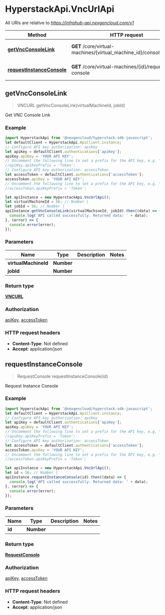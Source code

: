 # HyperstackApi.VncUrlApi

All URIs are relative to *https://infrahub-api.nexgencloud.com/v1*

Method | HTTP request | Description
------------- | ------------- | -------------
[**getVncConsoleLink**](VncUrlApi.md#getVncConsoleLink) | **GET** /core/virtual-machines/{virtual_machine_id}/console/{job_id} | Get VNC Console Link
[**requestInstanceConsole**](VncUrlApi.md#requestInstanceConsole) | **GET** /core/virtual-machines/{id}/request-console | Request Instance Console



## getVncConsoleLink

> VNCURL getVncConsoleLink(virtualMachineId, jobId)

Get VNC Console Link

### Example

```javascript
import HyperstackApi from '@nexgencloud/hyperstack-sdk-javascript';
let defaultClient = HyperstackApi.ApiClient.instance;
// Configure API key authorization: apiKey
let apiKey = defaultClient.authentications['apiKey'];
apiKey.apiKey = 'YOUR API KEY';
// Uncomment the following line to set a prefix for the API key, e.g. "Token" (defaults to null)
//apiKey.apiKeyPrefix = 'Token';
// Configure API key authorization: accessToken
let accessToken = defaultClient.authentications['accessToken'];
accessToken.apiKey = 'YOUR API KEY';
// Uncomment the following line to set a prefix for the API key, e.g. "Token" (defaults to null)
//accessToken.apiKeyPrefix = 'Token';

let apiInstance = new HyperstackApi.VncUrlApi();
let virtualMachineId = 56; // Number | 
let jobId = 56; // Number | 
apiInstance.getVncConsoleLink(virtualMachineId, jobId).then((data) => {
  console.log('API called successfully. Returned data: ' + data);
}, (error) => {
  console.error(error);
});

```

### Parameters


Name | Type | Description  | Notes
------------- | ------------- | ------------- | -------------
 **virtualMachineId** | **Number**|  | 
 **jobId** | **Number**|  | 

### Return type

[**VNCURL**](VNCURL.md)

### Authorization

[apiKey](../README.md#apiKey), [accessToken](../README.md#accessToken)

### HTTP request headers

- **Content-Type**: Not defined
- **Accept**: application/json


## requestInstanceConsole

> RequestConsole requestInstanceConsole(id)

Request Instance Console

### Example

```javascript
import HyperstackApi from '@nexgencloud/hyperstack-sdk-javascript';
let defaultClient = HyperstackApi.ApiClient.instance;
// Configure API key authorization: apiKey
let apiKey = defaultClient.authentications['apiKey'];
apiKey.apiKey = 'YOUR API KEY';
// Uncomment the following line to set a prefix for the API key, e.g. "Token" (defaults to null)
//apiKey.apiKeyPrefix = 'Token';
// Configure API key authorization: accessToken
let accessToken = defaultClient.authentications['accessToken'];
accessToken.apiKey = 'YOUR API KEY';
// Uncomment the following line to set a prefix for the API key, e.g. "Token" (defaults to null)
//accessToken.apiKeyPrefix = 'Token';

let apiInstance = new HyperstackApi.VncUrlApi();
let id = 56; // Number | 
apiInstance.requestInstanceConsole(id).then((data) => {
  console.log('API called successfully. Returned data: ' + data);
}, (error) => {
  console.error(error);
});

```

### Parameters


Name | Type | Description  | Notes
------------- | ------------- | ------------- | -------------
 **id** | **Number**|  | 

### Return type

[**RequestConsole**](RequestConsole.md)

### Authorization

[apiKey](../README.md#apiKey), [accessToken](../README.md#accessToken)

### HTTP request headers

- **Content-Type**: Not defined
- **Accept**: application/json

